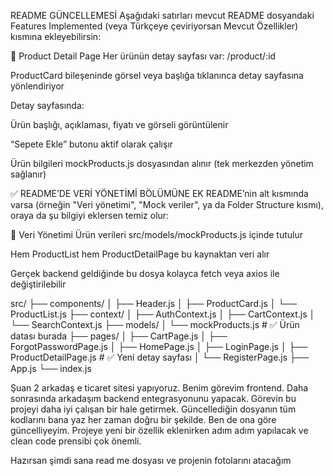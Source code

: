 README GÜNCELLEMESİ
Aşağıdaki satırları mevcut README dosyandaki Features Implemented (veya Türkçeye çeviriyorsan Mevcut Özellikler) kısmına ekleyebilirsin:

📄 Product Detail Page
Her ürünün detay sayfası var: /product/:id

ProductCard bileşeninde görsel veya başlığa tıklanınca detay sayfasına yönlendiriyor

Detay sayfasında:

Ürün başlığı, açıklaması, fiyatı ve görseli görüntülenir

“Sepete Ekle” butonu aktif olarak çalışır

Ürün bilgileri mockProducts.js dosyasından alınır (tek merkezden yönetim sağlanır)

✅ README’DE VERİ YÖNETİMİ BÖLÜMÜNE EK
README’nin alt kısmında varsa (örneğin "Veri yönetimi", "Mock veriler", ya da Folder Structure kısmı), oraya da şu bilgiyi eklersen temiz olur:

🧱 Veri Yönetimi
Ürün verileri src/models/mockProducts.js içinde tutulur

Hem ProductList hem ProductDetailPage bu kaynaktan veri alır

Gerçek backend geldiğinde bu dosya kolayca fetch veya axios ile değiştirilebilir

src/
├── components/
│   ├── Header.js
│   ├── ProductCard.js
│   └── ProductList.js
├── context/
│   ├── AuthContext.js
│   ├── CartContext.js
│   └── SearchContext.js
├── models/
│   └── mockProducts.js         # ✅ Ürün datası burada
├── pages/
│   ├── CartPage.js
│   ├── ForgotPasswordPage.js
│   ├── HomePage.js
│   ├── LoginPage.js
│   ├── ProductDetailPage.js    # ✅ Yeni detay sayfası
│   └── RegisterPage.js
├── App.js
└── index.js


Şuan 2 arkadaş e ticaret sitesi yapıyoruz. Benim görevim frontend. Daha sonrasında arkadaşım backend entegrasyonunu yapacak. Görevin bu projeyi daha iyi çalışan bir hale getirmek. Güncellediğin dosyanın tüm kodlarını bana yaz her zaman doğru bir şekilde. Ben de ona göre güncelliyeyim. Projeye yeni bir özellik eklenirken adım adım yapılacak ve clean code prensibi çok önemli.

Hazırsan şimdi sana read me dosyası ve projenin fotolarını atacağım



